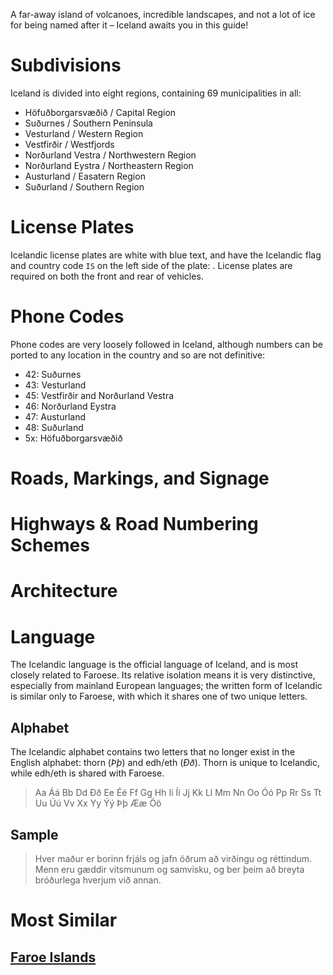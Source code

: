 A far-away island of volcanoes, incredible landscapes, and not a lot of ice for being named after it – Iceland awaits you in this guide!

# Subdivisions

Iceland is divided into eight regions, containing 69 municipalities in all:

- Höfuðborgarsvæðið / Capital Region
- Suðurnes / Southern Peninsula
- Vesturland / Western Region
- Vestfirðir / Westfjords
- Norðurland Vestra / Northwestern Region
- Norðurland Eystra / Northeastern Region
- Austurland / Easatern Region
- Suðurland / Southern Region

<CountryMap code="ISL" scale="5600" />

# License Plates

Icelandic license plates are white with blue text, and have the Icelandic flag and country code `IS` on the left side of the plate: <LicensePlate style="isl" code="IS" format="AB 1234" textColor="blue"/>. License plates are required on both the front and rear of vehicles.

# Phone Codes

Phone codes are very loosely followed in Iceland, although numbers can be ported to any location in the country and so are not definitive:

- 42: Suðurnes
- 43: Vesturland
- 45: Vestfirðir and Norðurland Vestra
- 46: Norðurland Eystra
- 47: Austurland
- 48: Suðurland
- 5x: Höfuðborgarsvæðið

# Roads, Markings, and Signage

# Highways & Road Numbering Schemes

# Architecture

# Language

The Icelandic language is the official language of Iceland, and is most closely related to Faroese. Its relative isolation means it is very distinctive, especially from mainland European languages; the written form of Icelandic is similar only to Faroese, with which it shares one of two unique letters.

## Alphabet

The Icelandic alphabet contains two letters that no longer exist in the English alphabet: thorn (_Þþ_) and edh/eth (_Ðð_). Thorn is unique to Icelandic, while edh/eth is shared with Faroese.

> Aa Áá Bb Dd Ðð Ee Éé Ff Gg Hh Ii Íí Jj Kk Ll Mm Nn Oo Óó Pp Rr Ss Tt Uu Úú Vv Xx Yy Ýý Þþ Ææ Öö

## Sample

> Hver maður er borinn frjáls og jafn öðrum að virðingu og réttindum. Menn eru gæddir vitsmunum og samvisku, og ber þeim að breyta bróðurlega hverjum við annan.

# Most Similar

## [Faroe Islands](/countries/FRO)
